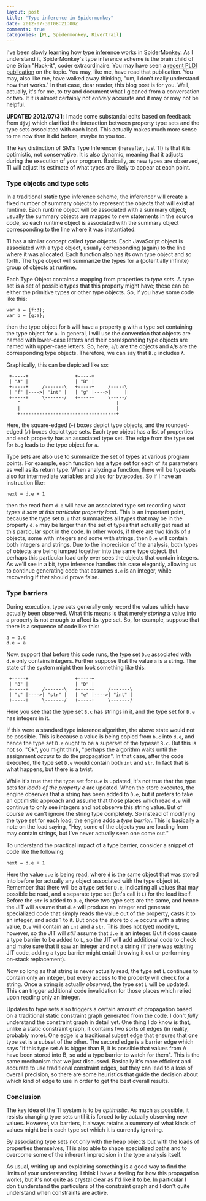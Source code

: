 ```yaml
---
layout: post
title: "Type inference in Spidermonkey"
date: 2012-07-30T08:21:00Z
comments: true
categories: [PL, Spidermonkey, Rivertrail]
---
```


I've been slowly learning how [type inference][ti] works in
SpiderMonkey.  As I understand it, SpiderMonkey's type inference
scheme is the brain child of one Brian "Hack-it", coder
extraordinaire.  You may have seen a [recent PLDI publication][pldi]
on the topic. You may, like me, have read that publication.  You may,
also like me, have walked away thinking, "um, I don't really
understand how that works."  In that case, dear reader, this blog post
is for you.  Well, actually, it's for me, to try and document what I
gleaned from a conversation or two.  It it is almost certainly not
*entirely* accurate and it may or may not be helpful.

**UPDATED 2012/07/31**: I made some substantial edits based on
feedback from `djvj` which clarified the interaction between property
type sets and the type sets associated with each load.  This actually
makes much more sense to me now than it did before, maybe to you too.

<!-- more -->

[ti]: https://wiki.mozilla.org/TypeInference
[pldi]: http://dl.acm.org/citation.cfm?id=2254094

The key distinction of SM's Type Inferencer (hereafter, just TI) is
that it is optimistic, not conservative.  It is also dynamic, meaning
that it adjusts during the execution of your program.  Basically, as
new types are observed, TI will adjust its estimate of what types are
likely to appear at each point.

### Type objects and type sets

In a traditional static type inference scheme, the inferencer will
create a fixed number of summary objects to represent the objects that
will exist at runtime.  Each runtime object will be associated with a
summary object; usually the summary objects are mapped to new
statements in the source code, so each runtime object is associated
with the summary object corresponding to the line where it was
instantiated.

TI has a similar concept called *type objects*.  Each JavaScript
object is associated with a type object, usually corresponding (again)
to the line where it was allocated.  Each function also has its own
type object and so forth. The type object will summarize the types for
a (potentially infinite) group of objects at runtime.

Each Type Object contains a mapping from properties to *type sets*.  A
type set is a set of possible types that this property might have;
these can be either the primitive types or other type objects.  So,
if you have some code like this:

    var a = {f:3};
    var b = {g:a};

then the type object for `b` will have a property `g` with a type set
containing the type object for `a`.  In general, I will use the
convention that objects are named with lower-case letters and their
corresponding type objects are named with upper-case letters.  So,
here, `a`/`b` are the objects and `A`/`B` are the corresponding type
objects.  Therefore, we can say that `B.g` includes `A`.

Graphically, this can be depicted like so:

     +-----+                 +-----+
     | "A" |                 | "B" |
     +-----+     /-------\   +-----+     /-----\
     | "f" |---->| "int" |   | "g" |---->|     |
     +-----+     \-------/   +-----+     \-----/
        ^                                   |
        |                                   |
        +-----------------------------------+


Here, the square-edged (`+`) boxes depict type objects, and the
rounded-edged (`/`) boxes depict type sets.  Each type object has a
list of properties and each property has an associated type set.  The
edge from the type set for `b.g` leads to the type object for `a`.

Type sets are also use to summarize the set of types at various
program points.  For example, each function has a type set for each of
its parameters as well as its return type.  When analyzing a function,
there will be typesets also for intermediate variables and also for
bytecodes.  So if I have an instruction like:

    next = d.e + 1
    
then the read from `d.e` will have an associated type set recording
*what types it saw at this particular property load*.  This is an
important point, because the type set `D.e` that summarizes all types
that may be in the property `d.e` may be larger than the set of types
that actually get read at this particular spot in the code.  In other
words, if there are two kinds of `d` objects, some with integers and
some with strings, then `D.e` will contain both integers and strings.
Due to the imprecision of the analysis, both types of objects are
being lumped together into the same type object.  But perhaps this
particular load only ever sees the objects that contain integers.  As
we'll see in a bit, type inference handles this case elegantly,
allowing us to continue generating code that assumes `d.e` is an
integer, while recovering if that should prove false.

### Type barriers

During execution, type sets generally only record the values which
have actually been observed.  What this means is that merely *storing*
a value into a property is not enough to affect its type set.  So, for
example, suppose that there is a sequence of code like this:

    a = b.c
    d.e = a

Now, support that before this code runs, the type set `D.e` associated
with `d.e` only contains integers.  Further suppose that the value `a`
is a string. The state of the system might then look something like
this:

     +-----+                 +-----+
     | "B" |                 | "D" |
     +-----+     /-------\   +-----+     /-------\
     | "c" |---->| "str" |   | "e" |---->| "int" |
     +-----+     \-------/   +-----+     \-------/
     
Here you see that the type set `B.c` has strings in it, and the
type set for `D.e` has integers in it.  

If this were a standard type inference algorithm, the above state
would not be possible.  This is because a value is being copied from
`b.c` into `d.e`, and hence the type set `D.e` ought to be a superset
of the typeset `B.c`.  But this is not so.  "Ok", you might think,
"perhaps the algorithm waits until the assignment *occurs* to do the
propagation".  In that case, after the code executed, the type set
`D.e` would contain both `int` and `str`.  In fact that is what happens,
but there is a twist.

While it's true that the type set for `D.e` is updated, it's not true
that the type sets for *loads of the property e* are updated.  When
the store executes, the engine observes that a string has been added
to `D.e`, but it prefers to take an optimistic approach and assume
that those places which read `d.e` will continue to only see integers
and not observe this string value.  But of course we can't ignore the
string type completely. So instead of modifying the type set for each
load, the engine adds a *type barrier*.  This is basically a note on
the load saying, "Hey, some of the objects you are loading from may
contain strings, but I've never actually seen one come out."

To understand the practical impact of a type barrier, consider a snippet
of code like the following:

    next = d.e + 1

Here the value `d.e` is being read, where `d` is the same object that
was stored into before (or actually any object associated with the
type object `D`).  Remember that there will be a type set for `D.e`,
indicating all values that may possible be read, and a separate type
set (let's call it `L`) for the load itself.  Before the `str` is
added to `D.e`, these two type sets are the same, and hence the JIT
will assume that `d.e` will produce an integer and generate
specialized code that simply reads the value out of the property,
casts it to an integer, and adds 1 to it.  But once the store to `d.e`
occurs with a string value, `D.e` will contain an `int` and a `str`.
This does not (yet) modify `L`, however, so the JIT will *still*
assume that `d.e` is an integer. But it does cause a type barrier to
be added to `L`, so the JIT will add additional code to check and make
sure that it saw an integer and not a string (if there was existing
JIT code, adding a type barrier might entail throwing it out or
performing on-stack replacement).

Now so long as that string is never actually read, the type set `L`
continues to contain only an integer, but every access to the property
will check for a string.  Once a string is actually *observed*, the
type set `L` will be updated. This can trigger additional code
invalidation for those places which relied upon reading only an
integer.

Updates to type sets also triggers a certain amount of propagation
based on a traditional static constraint graph generated from the
code.  I don't *fully* understand the constraint graph in detail yet.
One thing I do know is that, unlike a static constraint graph, it
contains two sorts of edges (in reality, probably more).  One edge is
a traditional subset edge that ensures that one type set is a subset
of the other.  The second edge is a barrier edge which says "if this
type set A is bigger than B, it is possible that values from A have
been stored into B, so add a type barrier to watch for them".  This is
the same mechanism that we just discussed.  Basically it's more
efficient and accurate to use traditional constraint edges, but they
can lead to a loss of overall precision, so there are some heuristics
that guide the decision about which kind of edge to use in order to
get the best overall results.

### Conclusion

The key idea of the TI system is to be *optimistic*.  As much as
possible, it resists changing type sets until it is forced to by
actually observing new values.  However, via barriers, it always
retains a summary of what kinds of values might be in each type set
which it is currently ignoring.

By associating type sets not only with the heap objects but with the
loads of properties themselves, TI is also able to shape specialized
paths and to overcome some of the inherent imprecision in the type
analysis itself.

As usual, writing up and explaining something is a good way to find
the limits of your understanding.  I think I have a feeling for how
this propagation works, but it's not quite as crystal clear as I'd
like it to be.  In particular I don't understand the particulars of
the constraint graph and I don't quite understand when constraints are
active.

